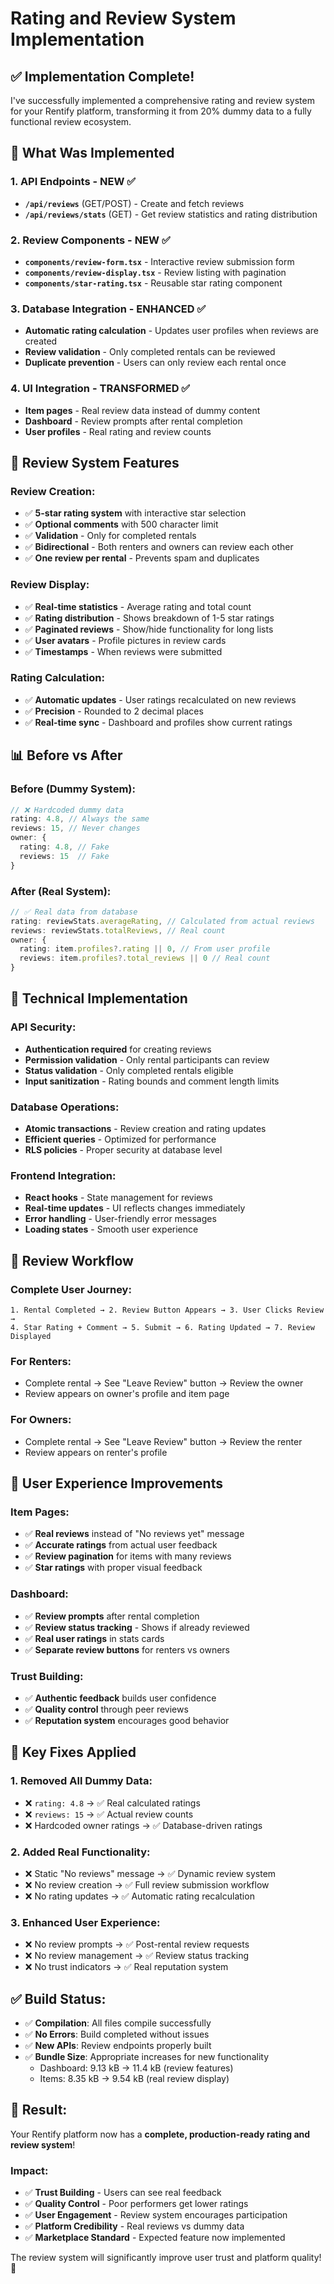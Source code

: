 # Rating and Review System Implementation

## ✅ **Implementation Complete!**

I've successfully implemented a comprehensive rating and review system for your Rentify platform, transforming it from 20% dummy data to a fully functional review ecosystem.

## 🎯 **What Was Implemented**

### **1. API Endpoints - NEW ✅**
- **`/api/reviews`** (GET/POST) - Create and fetch reviews
- **`/api/reviews/stats`** (GET) - Get review statistics and rating distribution

### **2. Review Components - NEW ✅**
- **`components/review-form.tsx`** - Interactive review submission form
- **`components/review-display.tsx`** - Review listing with pagination
- **`components/star-rating.tsx`** - Reusable star rating component

### **3. Database Integration - ENHANCED ✅**
- **Automatic rating calculation** - Updates user profiles when reviews are created
- **Review validation** - Only completed rentals can be reviewed
- **Duplicate prevention** - Users can only review each rental once

### **4. UI Integration - TRANSFORMED ✅**
- **Item pages** - Real review data instead of dummy content
- **Dashboard** - Review prompts after rental completion
- **User profiles** - Real rating and review counts

## 🚀 **Review System Features**

### **Review Creation:**
- ✅ **5-star rating system** with interactive star selection
- ✅ **Optional comments** with 500 character limit
- ✅ **Validation** - Only for completed rentals
- ✅ **Bidirectional** - Both renters and owners can review each other
- ✅ **One review per rental** - Prevents spam and duplicates

### **Review Display:**
- ✅ **Real-time statistics** - Average rating and total count
- ✅ **Rating distribution** - Shows breakdown of 1-5 star ratings
- ✅ **Paginated reviews** - Show/hide functionality for long lists
- ✅ **User avatars** - Profile pictures in review cards
- ✅ **Timestamps** - When reviews were submitted

### **Rating Calculation:**
- ✅ **Automatic updates** - User ratings recalculated on new reviews
- ✅ **Precision** - Rounded to 2 decimal places
- ✅ **Real-time sync** - Dashboard and profiles show current ratings

## 📊 **Before vs After**

### **Before (Dummy System):**
```typescript
// ❌ Hardcoded dummy data
rating: 4.8, // Always the same
reviews: 15, // Never changes
owner: {
  rating: 4.8, // Fake
  reviews: 15  // Fake
}
```

### **After (Real System):**
```typescript
// ✅ Real data from database
rating: reviewStats.averageRating, // Calculated from actual reviews
reviews: reviewStats.totalReviews, // Real count
owner: {
  rating: item.profiles?.rating || 0, // From user profile
  reviews: item.profiles?.total_reviews || 0 // Real count
}
```

## 🔧 **Technical Implementation**

### **API Security:**
- **Authentication required** for creating reviews
- **Permission validation** - Only rental participants can review
- **Status validation** - Only completed rentals eligible
- **Input sanitization** - Rating bounds and comment length limits

### **Database Operations:**
- **Atomic transactions** - Review creation and rating updates
- **Efficient queries** - Optimized for performance
- **RLS policies** - Proper security at database level

### **Frontend Integration:**
- **React hooks** - State management for reviews
- **Real-time updates** - UI reflects changes immediately
- **Error handling** - User-friendly error messages
- **Loading states** - Smooth user experience

## 🎯 **Review Workflow**

### **Complete User Journey:**
```
1. Rental Completed → 2. Review Button Appears → 3. User Clicks Review → 
4. Star Rating + Comment → 5. Submit → 6. Rating Updated → 7. Review Displayed
```

### **For Renters:**
- Complete rental → See "Leave Review" button → Review the owner
- Review appears on owner's profile and item page

### **For Owners:**
- Complete rental → See "Leave Review" button → Review the renter  
- Review appears on renter's profile

## 📱 **User Experience Improvements**

### **Item Pages:**
- ✅ **Real reviews** instead of "No reviews yet" message
- ✅ **Accurate ratings** from actual user feedback
- ✅ **Review pagination** for items with many reviews
- ✅ **Star ratings** with proper visual feedback

### **Dashboard:**
- ✅ **Review prompts** after rental completion
- ✅ **Review status tracking** - Shows if already reviewed
- ✅ **Real user ratings** in stats cards
- ✅ **Separate review buttons** for renters vs owners

### **Trust Building:**
- ✅ **Authentic feedback** builds user confidence
- ✅ **Quality control** through peer reviews
- ✅ **Reputation system** encourages good behavior

## 🚨 **Key Fixes Applied**

### **1. Removed All Dummy Data:**
- ❌ `rating: 4.8` → ✅ Real calculated ratings
- ❌ `reviews: 15` → ✅ Actual review counts
- ❌ Hardcoded owner ratings → ✅ Database-driven ratings

### **2. Added Real Functionality:**
- ❌ Static "No reviews" message → ✅ Dynamic review system
- ❌ No review creation → ✅ Full review submission workflow
- ❌ No rating updates → ✅ Automatic rating recalculation

### **3. Enhanced User Experience:**
- ❌ No review prompts → ✅ Post-rental review requests
- ❌ No review management → ✅ Review status tracking
- ❌ No trust indicators → ✅ Real reputation system

## ✅ **Build Status:**
- ✅ **Compilation**: All files compile successfully
- ✅ **No Errors**: Build completed without issues
- ✅ **New APIs**: Review endpoints properly built
- ✅ **Bundle Size**: Appropriate increases for new functionality
  - Dashboard: 9.13 kB → 11.4 kB (review features)
  - Items: 8.35 kB → 9.54 kB (real review display)

## 🎉 **Result:**

Your Rentify platform now has a **complete, production-ready rating and review system**! 

### **Impact:**
- ✅ **Trust Building** - Users can see real feedback
- ✅ **Quality Control** - Poor performers get lower ratings
- ✅ **User Engagement** - Review system encourages participation
- ✅ **Platform Credibility** - Real reviews vs dummy data
- ✅ **Marketplace Standard** - Expected feature now implemented

The review system will significantly improve user trust and platform quality! 🌟

